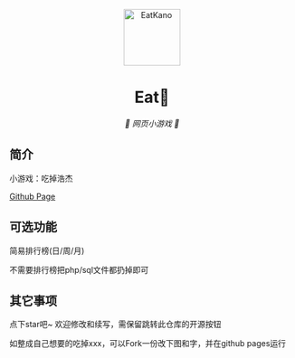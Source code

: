 <p align="center">
  <a href="https://xtsat.github.io/Eatyaoshui/"><img src="https://github.com/XTsat/Eatyaoshui/blob/main/static/image/ClickBefore-药水.png?raw=true" width="100" height="100" alt="EatKano"></a>
</p>
<div align="center">

# Eat💊

_🦌 网页小游戏 🥛_

</div>


## 简介

小游戏：吃掉浩杰


[Github Page](https://xtsat.github.io/Eatyaoshui/index.html)

## 可选功能

简易排行榜(日/周/月)

不需要排行榜把php/sql文件都扔掉即可

## 其它事项

点下star吧~ 欢迎修改和续写，需保留跳转此仓库的开源按钮

如整成自己想要的吃掉xxx，可以Fork一份改下图和字，并在github pages运行
